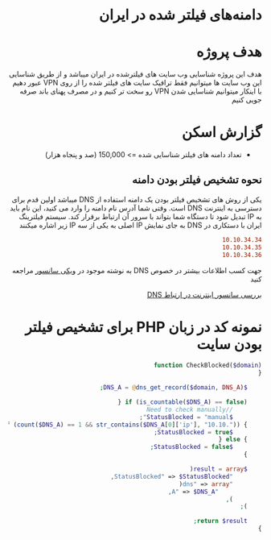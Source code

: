 <div dir=rtl>

# دامنه‌های فیلتر شده در ایران

# هدف پروژه
هدف این پروژه شناسایی وب سایت های فیلترشده در ایران میباشد و از طریق شناسایی این وب سایت ها میتوانیم فقط ترافیک سایت های فیلتر شده را از روی VPN عبور دهیم
با اینکار میتوانیم شناسایی شدن VPN رو سخت تر کنیم و در مصرف پهنای باند صرفه جویی کنیم
  
  # گزارش اسکن
  
- تعداد دامنه های فیلتر شناسایی شده => 150,000 (صد و پنجاه هزار)


## نحوه تشخیص فیلتر بودن دامنه

یکی از روش های تشخیص فیلتر بودن یک دامنه استفاده از DNS میباشد
اولین قدم برای دسترسی به اینترنت DNS است. وقتی شما آدرس نام دامنه را وارد می کنید، این نام باید به IP تبدیل شود تا دستگاه شما بتواند با سرور آن ارتباط برقرار کند.
 سیستم فیلترینگ ایران با دستکاری در DNS به جای نمایش IP اصلی به یکی از سه IP زیر اشاره میکنند

```INI
10.10.34.34
10.10.34.35
10.10.34.36
```

جهت کسب اطلاعات بیشتر در خصوص DNS به نوشته موجود در [ویکی سانسور][link-wikicensorship] مراجعه کنید

  [بررسی سانسور اینترنت در ارتباط DNS][link-wikicensorship-dns]
 
# نمونه کد در زبان PHP برای تشخیص فیلتر بودن سایت
```php
function CheckBlocked($domain)
{

    $DNS_A = @dns_get_record($domain, DNS_A);

    if (is_countable($DNS_A) == false) {
        //Need to check manually
        $StatusBlocked = "manual";
    } else if (count($DNS_A) == 1 && str_contains($DNS_A[0]['ip'], "10.10.")) {
        $StatusBlocked = true;
    } else {
        $StatusBlocked = false;
    }

    $result = array(
        "StatusBlocked" => $StatusBlocked,
        "dns" => array(
            "A" => $DNS_A,
        ),
    );

    return $result;
}
```

</div> 



[link-wikicensorship]: https://wikicensorship.github.io/fa/docs/measure-internet-censorship/
[link-wikicensorship-dns]: https://wikicensorship.github.io/fa/docs/measure-internet-censorship/DNS/
